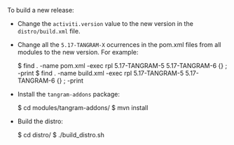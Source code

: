 To build a new release:

* Change the ``activiti.version`` value to the new version in the ``distro/build.xml`` file.

* Change all the ``5.17-TANGRAM-X`` ocurrences in the pom.xml files from all modules to the new version. For example:

   $ find . -name pom.xml -exec rpl 5.17-TANGRAM-5 5.17-TANGRAM-6 {} \; -print
   $ find . -name build.xml -exec rpl 5.17-TANGRAM-5 5.17-TANGRAM-6 {} \; -print

* Install the ``tangram-addons`` package:

   $ cd modules/tangram-addons/
   $ mvn install

* Build the distro:

   $ cd distro/
   $ ./build_distro.sh

